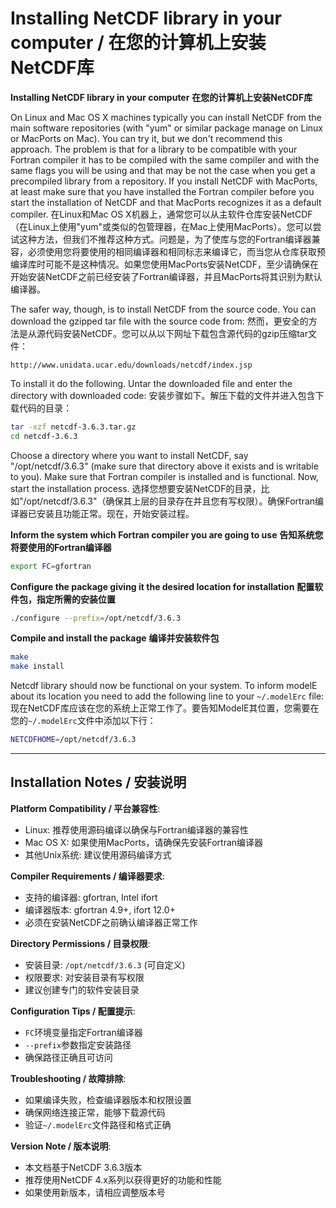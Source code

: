 # Installing NetCDF library in your computer / 在您的计算机上安装NetCDF库

**Installing NetCDF library in your computer**
**在您的计算机上安装NetCDF库**

On Linux and Mac OS X machines typically you can install NetCDF from the main software repositories (with "yum" or similar package manage on Linux or MacPorts on Mac). You can try it, but we don't recommend this approach. The problem is that for a library to be compatible with your Fortran compiler it has to be compiled with the same compiler and with the same flags you will be using and that may be not the case when you get a precompiled library from a repository. If you install NetCDF with MacPorts, at least make sure that you have installed the Fortran compiler before you start the installation of NetCDF and that MacPorts recognizes it as a default compiler.
在Linux和Mac OS X机器上，通常您可以从主软件仓库安装NetCDF（在Linux上使用"yum"或类似的包管理器，在Mac上使用MacPorts）。您可以尝试这种方法，但我们不推荐这种方式。问题是，为了使库与您的Fortran编译器兼容，必须使用您将要使用的相同编译器和相同标志来编译它，而当您从仓库获取预编译库时可能不是这种情况。如果您使用MacPorts安装NetCDF，至少请确保在开始安装NetCDF之前已经安装了Fortran编译器，并且MacPorts将其识别为默认编译器。

The safer way, though, is to install NetCDF from the source code. You can download the gzipped tar file with the source code from:
然而，更安全的方法是从源代码安装NetCDF。您可以从以下网址下载包含源代码的gzip压缩tar文件：

```
http://www.unidata.ucar.edu/downloads/netcdf/index.jsp
```

To install it do the following. Untar the downloaded file and enter the directory with downloaded code:
安装步骤如下。解压下载的文件并进入包含下载代码的目录：

```bash
tar -xzf netcdf-3.6.3.tar.gz
cd netcdf-3.6.3
```

Choose a directory where you want to install NetCDF, say "/opt/netcdf/3.6.3" (make sure that directory above it exists and is writable to you). Make sure that Fortran compiler is installed and is functional. Now, start the installation process.
选择您想要安装NetCDF的目录，比如"/opt/netcdf/3.6.3"（确保其上层的目录存在并且您有写权限）。确保Fortran编译器已安装且功能正常。现在，开始安装过程。

**Inform the system which Fortran compiler you are going to use**
**告知系统您将要使用的Fortran编译器**

```bash
export FC=gfortran
```

**Configure the package giving it the desired location for installation**
**配置软件包，指定所需的安装位置**

```bash
./configure --prefix=/opt/netcdf/3.6.3
```

**Compile and install the package**
**编译并安装软件包**

```bash
make
make install
```

Netcdf library should now be functional on your system. To inform modelE about its location you need to add the following line to your `~/.modelErc` file:
现在NetCDF库应该在您的系统上正常工作了。要告知ModelE其位置，您需要在您的`~/.modelErc`文件中添加以下行：

```bash
NETCDFHOME=/opt/netcdf/3.6.3
```

---

## Installation Notes / 安装说明

**Platform Compatibility / 平台兼容性**:
- Linux: 推荐使用源码编译以确保与Fortran编译器的兼容性
- Mac OS X: 如果使用MacPorts，请确保先安装Fortran编译器
- 其他Unix系统: 建议使用源码编译方式

**Compiler Requirements / 编译器要求**:
- 支持的编译器: gfortran, Intel ifort
- 编译器版本: gfortran 4.9+, ifort 12.0+
- 必须在安装NetCDF之前确认编译器正常工作

**Directory Permissions / 目录权限**:
- 安装目录: `/opt/netcdf/3.6.3` (可自定义)
- 权限要求: 对安装目录有写权限
- 建议创建专门的软件安装目录

**Configuration Tips / 配置提示**:
- `FC`环境变量指定Fortran编译器
- `--prefix`参数指定安装路径
- 确保路径正确且可访问

**Troubleshooting / 故障排除**:
- 如果编译失败，检查编译器版本和权限设置
- 确保网络连接正常，能够下载源代码
- 验证`~/.modelErc`文件路径和格式正确

**Version Note / 版本说明**:
- 本文档基于NetCDF 3.6.3版本
- 推荐使用NetCDF 4.x系列以获得更好的功能和性能
- 如果使用新版本，请相应调整版本号